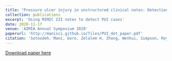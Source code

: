 ```yaml
---
title: "Pressure ulcer injury in unstructured clinical notes: Detection and interpretation"
collection: publications
excerpt: 'Using MIMIC III notes to detect PUI cases'
date: 2020-11-17
venue: 'AIMIA Annual Symposium 2020'
paperurl: 'http://manisci.github.io/files/PUI_det_paper.pdf'
citation: 'Sotoodeh, Mani, Gero, Zelalem H, Zhang, Wenhui, Simpson, Roy L, Hertzberg, Vicki Stover, and Ho, Joyce C &quot;Pressure ulcer injury in unstructured clinical notes: Detection and interpretation &quot;<i>AIMIA Annual Symposium 2020</i>. .'
---
```


[Download paper here](http://manisci.github.io/files/PUI_det_paper.pdf)
